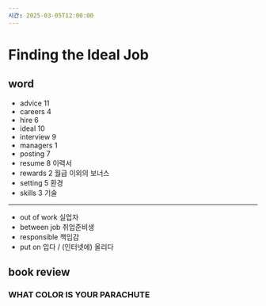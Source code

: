 ```yaml
---
시간: 2025-03-05T12:00:00
---
```

# Finding the Ideal Job
## word 

 - advice 11 
 - careers 4
 - hire 6 
 - ideal  10 
 - interview 9 
 - managers 1
 - posting 7 
 - resume 8 
   이력서
 - rewards 2 
   월급 이외의 보너스
 - setting 5 
   환경
 - skills 3 
   기술 
---
 - out of work
   실업자
 - between job
   취업준비생
 - responsible
   책임감 
 - put on
   입다 / (인터넷에) 올리다

## book review

### WHAT COLOR IS YOUR PARACHUTE


